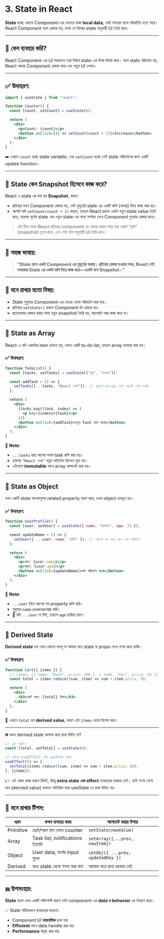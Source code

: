 # 3. State in React

**State** হচ্ছে কোনো Component-এর ভেতরে থাকা **local data**, যেটা সময়ের সাথে পরিবর্তিত হতে পারে। React Component যখন রেন্ডার হয়, তখন সে নিজের state অনুযায়ী UI তৈরি করে।

---

## 🔹 কেন ব্যবহার করি?

React Component-এর UI সাধারণত তার নিজস্ব state-এর উপর নির্ভর করে। যখন state পরিবর্তন হয়, React আবার Component রেন্ডার করে এবং নতুন UI দেখায়।

---

## ✅ উদাহরণ:

```jsx
import { useState } from "react";

function Counter() {
  const [count, setCount] = useState(0);

  return (
    <div>
      <p>Count: {count}</p>
      <button onClick={() => setCount(count + 1)}>Increase</button>
    </div>
  );
}
```

➡️ এখানে `count` হচ্ছে state variable, এবং `setCount` হচ্ছে সেই state পরিবর্তনের জন্য একটি update function।

---

## 📸 State কেন Snapshot হিসেবে কাজ করে?

React এ state কে বলা হয় **Snapshot**, কারণ:

- প্রতিবার যখন Component রেন্ডার হয়, সেই মুহূর্তের state এর একটি কপি (অবস্থা) নিয়ে কাজ করা হয়।
- আপনি যদি `setCount(count + 1)` করেন, তাহলে React প্রথমে একটা নতুন state value তৈরি করে, তারপর পূর্বের state এবং নতুন state-এর মধ্যে পার্থক্য দেখে Component পুনরায় রেন্ডার করে।

> এটা ঠিক যেনো React প্রতিবার component কে রেন্ডার করার সময় তার একটা “ছবি” (snapshot) তুলে রাখে, এবং সেই ছবি অনুযায়ী UI তৈরি করে।

---

## 🔄 সহজ ভাষায়:

> **"State মানে একটা Component এর মুহূর্তের অবস্থা। প্রতিবার রেন্ডার হওয়ার সময়, React সেই সময়কার State এর একটা কপি নিয়ে কাজ করে—একেই বলে Snapshot।"**

---

## 🧠 মনে রাখার মতো বিষয়:

- State শুধুমাত্র Component-এর ভেতর থেকে পরিবর্তন করা যায়।
- প্রতিবার `setState()` করলে Component রি-রেন্ডার হয়।
- প্রত্যেকবার রেন্ডার করার সময় নতুন snapshot তৈরি হয়, আগেরটা আর কাজ করে না।

---

## 🔶 State as Array

React-এ যদি একাধিক item রাখতে হয়, যেমন একটি to-do list, তাহলে array ব্যবহার করা হয়।

### ✅ উদাহরণ:

```jsx
function TodoList() {
  const [tasks, setTasks] = useState(["ঘুম", "খাওয়া"]);

  const addTask = () => {
    setTasks([...tasks, "React শেখা"]); // পুরানো array রেখে নতুনটা যোগ করছি
  };

  return (
    <div>
      {tasks.map((task, index) => (
        <p key={index}>{task}</p>
      ))}
      <button onClick={addTask}>নতুন Task যোগ করো</button>
    </div>
  );
}
```

📌 **Note**:

- `...tasks` দ্বারা আগের সমস্ত task কপি করা হয়।
- তারপর `"React শেখা"` নতুন আইটেম হিসেবে যুক্ত হয়।
- এইভাবে **immutable** ভাবে array আপডেট করা হয়।

---

## 🔶 State as Object

যখন একটি state অনেকগুলো related property ধারণ করে, তখন object ব্যবহৃত হয়।

### ✅ উদাহরণ:

```jsx
function UserProfile() {
  const [user, setUser] = useState({ name: "রাফসান", age: 25 });

  const updateName = () => {
    setUser({ ...user, name: "রাফি" }); // আগের সব তথ্য রেখে নাম পরিবর্তন
  };

  return (
    <div>
      <p>নাম: {user.name}</p>
      <p>বয়স: {user.age}</p>
      <button onClick={updateName}>নাম পরিবর্তন করো</button>
    </div>
  );
}
```

📌 **Note**:

- `...user` দিয়ে আগের সব property কপি করি।
- শুধুমাত্র `name` overwrite করি।
- 📛 যদি `...user` না দিই, তাহলে `age` হারিয়ে যাবে।

---

## 🔶 Derived State

**Derived state** হল এমন কোনো ভ্যালু যা আমরা অন্য state বা props দেখে গণনা করে থাকি।

### ✅ উদাহরণ:

```jsx
function Cart({ items }) {
  // items: [{ name: "Book", price: 100 }, { name: "Pen", price: 20 }]
  const total = items.reduce((sum, item) => sum + item.price, 0);

  return (
    <div>
      <h3>মোট দাম: {total} টাকা</h3>
    </div>
  );
}
```

📌 এখানে `total` হল **derived value**, কারণ এটা `items` থেকে হিসেব করা।

---

❌ কখন derived state আলাদা করে রাখা উচিত না?

```jsx
// ভুল পদ্ধতি:
const [total, setTotal] = useState(0);

// তারপর useEffect দিয়ে update করো:
useEffect(() => {
  setTotal(items.reduce((sum, item) => sum + item.price, 0));
}, [items]);
```

👉 এই কোড কাজ করবে ঠিকই, কিন্তু **extra state এবং effect** ব্যবহারের দরকার নেই। তাই গণনা যোগ্য মান (derived value) কখনও অতিরিক্ত করে useState তে রাখা উচিত নয়।

---

## 🧠 মনে রাখার টিপস:

| ধরন       | কখন ব্যবহার করব                  | আপডেট করার উপায়                  |
| --------- | -------------------------------- | --------------------------------- |
| Primitive | ছোট/সরল মান যেমন counter         | `setState(newValue)`              |
| Array     | Task list, notifications ইত্যাদি | `setArray([...prev, newItem])`    |
| Object    | User data, ফর্মের input গুলো     | `setObj({ ...prev, updatedKey })` |
| Derived   | অন্য state থেকে গণনা করা মান     | আলাদা করে রাখা দরকার নেই          |

---

## 🔚 উপসংহার:

**State** হলো এমন একটি শক্তিশালী ধারণা যেটা component-এর **data ও behavior** কে নিয়ন্ত্রণ করে।

✅ State সঠিকভাবে ব্যবহারের মাধ্যমে:

- Component UI **ডায়নামিক** রাখা যায়
- **Efficient** ভাবে data handle করা যায়
- **Performance** উন্নত করা যায়
